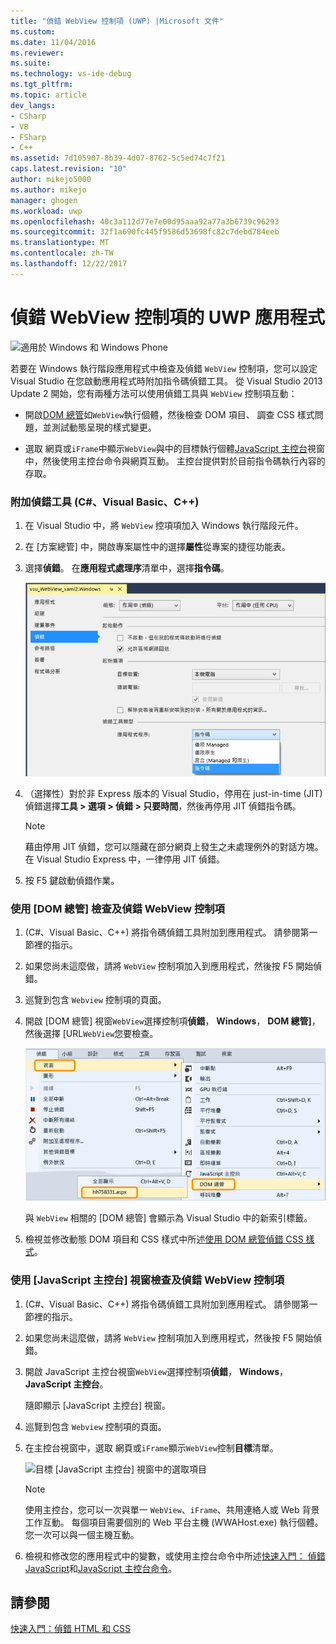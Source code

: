 ```yaml
---
title: "偵錯 WebView 控制項 (UWP) |Microsoft 文件"
ms.custom: 
ms.date: 11/04/2016
ms.reviewer: 
ms.suite: 
ms.technology: vs-ide-debug
ms.tgt_pltfrm: 
ms.topic: article
dev_langs:
- CSharp
- VB
- FSharp
- C++
ms.assetid: 7d105907-8b39-4d07-8762-5c5ed74c7f21
caps.latest.revision: "10"
author: mikejo5000
ms.author: mikejo
manager: ghogen
ms.workload: uwp
ms.openlocfilehash: 40c3a112d77e7e00d95aaa92a77a3b6739c96293
ms.sourcegitcommit: 32f1a690fc445f9586d53698fc82c7debd784eeb
ms.translationtype: MT
ms.contentlocale: zh-TW
ms.lasthandoff: 12/22/2017
---
```

# <a name="debug-a-webview-control-in-a-uwp-app"></a>偵錯 WebView 控制項的 UWP 應用程式
![適用於 Windows 和 Windows Phone](../debugger/media/windows_and_phone_content.png "windows_and_phone_content")  
  
 若要在 Windows 執行階段應用程式中檢查及偵錯 `WebView` 控制項，您可以設定 Visual Studio 在您啟動應用程式時附加指令碼偵錯工具。 從 Visual Studio 2013 Update 2 開始，您有兩種方法可以使用偵錯工具與 `WebView` 控制項互動：  
  
-   開啟[DOM 總管](../debugger/quickstart-debug-html-and-css.md)如`WebView`執行個體，然後檢查 DOM 項目、 調查 CSS 樣式問題，並測試動態呈現的樣式變更。  
  
-   選取 網頁或`iFrame`中顯示`WebView`與中的目標執行個體[JavaScript 主控台](../debugger/javascript-console-commands.md)視窗中，然後使用主控台命令與網頁互動。 主控台提供對於目前指令碼執行內容的存取。  
  
### <a name="attach-the-debugger-c-visual-basic-c"></a>附加偵錯工具 (C#、Visual Basic、C++)  
  
1.  在 Visual Studio 中，將 `WebView` 控項項加入 Windows 執行階段元件。  
  
2.  在 [方案總管] 中，開啟專案屬性中的選擇**屬性**從專案的捷徑功能表。  
  
3.  選擇**偵錯**。 在**應用程式處理序**清單中，選擇**指令碼**。  
  
     ![附加 script 偵錯工具](../debugger/media/js_dom_webview_script_debugger.png "JS_DOM_WebView_Script_Debugger")  
  
4.  （選擇性）對於非 Express 版本的 Visual Studio，停用在 just-in-time (JIT) 偵錯選擇**工具 > 選項 > 偵錯 > 只要時間**，然後再停用 JIT 偵錯指令碼。  
  
    > [!NOTE]
    >  藉由停用 JIT 偵錯，您可以隱藏在部分網頁上發生之未處理例外的對話方塊。 在 Visual Studio Express 中，一律停用 JIT 偵錯。  
  
5.  按 F5 鍵啟動偵錯作業。  
  
### <a name="use-the-dom-explorer-to-inspect-and-debug-a-webview-control"></a>使用 [DOM 總管] 檢查及偵錯 WebView 控制項  
  
1.  (C#、Visual Basic、C++) 將指令碼偵錯工具附加到應用程式。 請參閱第一節裡的指示。  
  
2.  如果您尚未這麼做，請將 `WebView` 控制項加入到應用程式，然後按 F5 開始偵錯。  
  
3.  巡覽到包含 `Webview` 控制項的頁面。  
  
4.  開啟 [DOM 總管] 視窗`WebView`選擇控制項**偵錯**， **Windows**， **DOM 總管]**，然後選擇 [URL`WebView`您要檢查。  
  
     ![開啟 [DOM 總管]](../debugger/media/js_dom_webview.png "JS_DOM_WebView")  
  
     與 `WebView` 相關的 [DOM 總管] 會顯示為 Visual Studio 中的新索引標籤。  
  
5.  檢視並修改動態 DOM 項目和 CSS 樣式中所述[使用 DOM 總管偵錯 CSS 樣式](../debugger/debug-css-styles-using-dom-explorer.md)。  
  
### <a name="use-the-javascript-console-window-to-inspect-and-debug-a-webview-control"></a>使用 [JavaScript 主控台] 視窗檢查及偵錯 WebView 控制項  
  
1.  (C#、Visual Basic、C++) 將指令碼偵錯工具附加到應用程式。 請參閱第一節裡的指示。  
  
2.  如果您尚未這麼做，請將 `WebView` 控制項加入到應用程式，然後按 F5 開始偵錯。  
  
3.  開啟 JavaScript 主控台視窗`WebView`選擇控制項**偵錯**， **Windows**， **JavaScript 主控台**。  
  
     隨即顯示 [JavaScript 主控台] 視窗。  
  
4.  巡覽到包含 `Webview` 控制項的頁面。  
  
5.  在主控台視窗中，選取 網頁或`iFrame`顯示`WebView`控制**目標**清單。  
  
     ![目標 [JavaScript 主控台] 視窗中的選取項目](../debugger/media/js_console_target.png "JS_Console_Target")  
  
    > [!NOTE]
    >  使用主控台，您可以一次與單一 `WebView`、`iFrame`、共用連絡人或 Web 背景工作互動。 每個項目需要個別的 Web 平台主機 (WWAHost.exe) 執行個體。 您一次可以與一個主機互動。  
  
6.  檢視和修改您的應用程式中的變數，或使用主控台命令中所述[快速入門： 偵錯 JavaScript](../debugger/quickstart-debug-javascript-using-the-console.md)和[JavaScript 主控台命令](../debugger/javascript-console-commands.md)。  
  
## <a name="see-also"></a>請參閱  
 [快速入門：偵錯 HTML 和 CSS](../debugger/quickstart-debug-html-and-css.md)